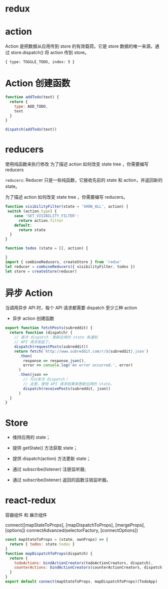 redux
====


# action

Action 是把数据从应用传到 store 的有效载荷。它是 store 数据的唯一来源。通过 store.dispatch() 将 action 传到 store。

`{ type: TOGGLE_TODO, index: 5 }`

# Action 创建函数

``` js
function addTodo(text) {
  return {
    type: ADD_TODO,
    text
  }
}

dispatch(addTodo(text))

```

# reducers

使用纯函数来执行修改
为了描述 action 如何改变 state tree ，你需要编写 reducers

`reducers`: Reducer 只是一些纯函数，它接收先前的 state 和 action，并返回新的 state。

为了描述 action 如何改变 state tree ，你需要编写 reducers。

``` js
function visibilityFilter(state = 'SHOW_ALL', action) {
 switch (action.type) {
    case 'SET_VISIBILITY_FILTER':
      return action.filter
    default:
      return state
  }
}

function todos (state = [], action) {

}
import { combineReducers, createStore } from 'redux'
let reducer = combineReducers({ visibilityFilter, todos })
let store = createStore(reducer)
```


# 异步 Action

当调用异步 API 时，每个 API 请求都需要 dispatch 至少三种 action

- 异步 action 创建函数

``` js
export function fetchPosts(subreddit) {
  return function (dispatch) {
    // 首次 dispatch：更新应用的 state 来通知
    // API 请求发起了。
    dispatch(requestPosts(subreddit))
    return fetch(`http://www.subreddit.com/r/${subreddit}.json`)
      .then(
        response => response.json(),
        error => console.log('An error occurred.', error)
      )
      .then(json =>
        // 可以多次 dispatch！
        // 这里，使用 API 请求结果来更新应用的 state。
        dispatch(receivePosts(subreddit, json))
      )
  }
}
```

# Store

- 维持应用的 state；

- 提供 getState() 方法获取 state；

- 提供 dispatch(action) 方法更新 state；

- 通过 subscribe(listener) 注册监听器;

- 通过 subscribe(listener) 返回的函数注销监听器。

# react-redux 

容器组件 和 展示组件

<Provider store>
connect([mapStateToProps], [mapDispatchToProps], [mergeProps], [options])
connectAdvanced(selectorFactory, [connectOptions])

``` js
const mapStateToProps = (state, ownProps) => {
  return { todos: state.todos }
}
function mapDispatchToProps(dispatch) {
  return {
    todoActions: bindActionCreators(todoActionCreators, dispatch),
    counterActions: bindActionCreators(counterActionCreators, dispatch)
  }
}
export default connect(mapStateToProps, mapDispatchToProps)(TodoApp)
```